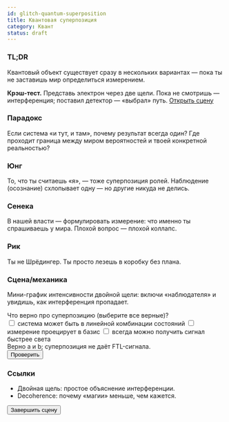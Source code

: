 ```yaml
---
id: glitch-quantum-superposition
title: Квантовая суперпозиция
category: Квант
status: draft
---
```


<!-- markdownlint-disable MD033 -->
### TL;DR
Квантовый объект существует сразу в нескольких вариантах — пока ты не заставишь мир определиться измерением.

<div class="callout">
<b>Крэш-тест.</b> Представь электрон через две щели. Пока не смотришь — интерференция; поставил детектор — «выбрал» путь. <a class="btn-link" href="#/scene/quantum-superposition">Открыть сцену</a>
</div>

### Парадокс
Если система «и тут, и там», почему результат всегда один? Где проходит граница между миром вероятностей и твоей конкретной реальностью?

### Юнг
То, что ты считаешь «я», — тоже суперпозиция ролей. Наблюдение (осознание) схлопывает одну — но другие никуда не делись.

### Сенека
В нашей власти — формулировать измерение: что именно ты спрашиваешь у мира. Плохой вопрос — плохой коллапс.

### Рик
Ты не Шрёдингер. Ты просто лезешь в коробку без плана.

### Сцена/механика
Мини-график интенсивности двойной щели: включи «наблюдателя» и увидишь, как интерференция пропадает.

<div class="widget" data-type="twoslit"></div>

<div class="quiz" data-id="q-superposition-1" data-type="multi">
  <div class="q">Что верно про суперпозицию (выберите все верные)?</div>
  <label><input type="checkbox" value="a"> система может быть в линейной комбинации состояний</label>
  <label><input type="checkbox" value="b"> измерение проецирует в базис</label>
  <label><input type="checkbox" value="c"> всегда можно получить сигнал быстрее света</label>
  <div class="explain" data-correct="a,b">Верно a и b; суперпозиция не даёт FTL-сигнала.</div>
  <button data-check>Проверить</button><div class="quiz-result"></div>
</div>

### Ссылки
- Двойная щель: простое объяснение интерференции.
- Decoherence: почему «магии» меньше, чем кажется.

<button class="btn" data-quest-done>Завершить сцену</button>

